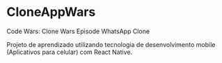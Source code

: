 # CloneAppWars
Code Wars: Clone Wars Episode WhatsApp Clone

Projeto de aprendizado utilizando tecnologia de desenvolvimento mobile (Aplicativos para celular) com React Native.
